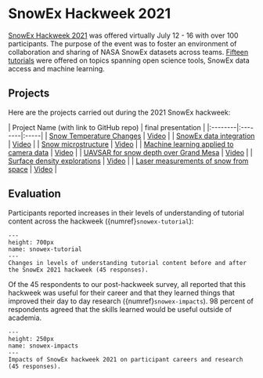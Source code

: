 # SnowEx Hackweek 2021

[SnowEx Hackweek 2021](https://snowex-hackweek.github.io/website/intro.html) was offered virtually July 12 - 16 with over 100 participants. The purpose of the event was to foster an environment of collaboration and sharing of NASA SnowEx datasets across teams. [Fifteen tutorials](https://snowex-hackweek.github.io/website/tutorials/index.html) were offered on topics spanning open science tools, SnowEx data access and machine learning.

## Projects

Here are the projects carried out during the 2021 SnowEx hackweek:

| Project Name (with link to GitHub repo)  | final presentation | 
|:--------|:--------|:-----|
| [Snow Temperature Changes](https://github.com/snowex-hackweek/hot-pow) | [Video](https://youtu.be/lV3to0c_KtA)  |
| [SnowEx data integration](https://github.com/snowex-hackweek/integration_station)  | [Video](https://youtu.be/7BGmDs2OTZg) |
| [Snow microstructure](https://github.com/snowex-hackweek/snowmicropyn)  | [Video](https://youtu.be/Cc5R5t2MDWM) |
| [Machine learning applied to camera data](https://github.com/snowex-hackweek/cam-learning) | [Video](https://youtu.be/qwtohLpunL8) |
| [UAVSAR for snow depth over Grand Mesa](https://github.com/snowex-hackweek/uavsar) | [Video](https://youtu.be/y0L8WUZetI4) |
| [Surface density explorations](https://github.com/snowex-hackweek/snow-sinking) | [Video](https://youtu.be/rSOwOmSQSds) |
| [Laser measurements of snow from space](https://github.com/snowex-hackweek/Space_Lasers) | [Video](https://youtu.be/H5vmd2cTdkc) |

## Evaluation

Participants reported increases in their levels of understanding of tutorial content across the hackweek ({numref}`snowex-tutorial`):

```{figure} ../images/SnowExhackweek-tutorial-eval-2021.png
---
height: 700px
name: snowex-tutorial
---
Changes in levels of understanding tutorial content before and after the SnowEx 2021 hackweek (45 responses).
```

Of the 45 respondents to our post-hackweek survey, all reported that this hackweek was useful for their career and that they learned things that improved their day to day research ({numref}`snowex-impacts`). 98 percent of respondents agreed that the skills learned would be useful outside of academia. 

```{figure} ../images/SnowExhackweek-impacts-2021.png
---
height: 250px
name: snowex-impacts
---
Impacts of SnowEx hackweek 2021 on participant careers and research (45 responses).
```